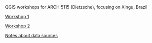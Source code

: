 QGIS workshops for ARCH 5115 (Dietzsche), focusing on Xingu, Brazil

[Workshop 1](workshop-1)

[Workshop 2](workshop-2)

[Notes about data sources](sources.md)
